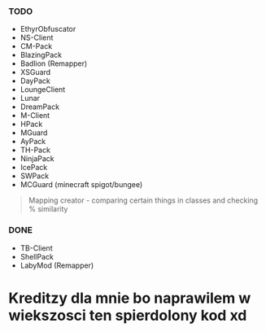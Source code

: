 ### TODO
- EthyrObfuscator
- NS-Client
- CM-Pack
- BlazingPack
- Badlion (Remapper)
- XSGuard
- DayPack
- LoungeClient
- Lunar
- DreamPack
- M-Client
- HPack
- MGuard
- AyPack
- TH-Pack
- NinjaPack
- IcePack
- SWPack
- MCGuard (minecraft spigot/bungee)

> Mapping creator - comparing certain things in classes and checking % similarity 

### DONE
- TB-Client
- ShellPack
- LabyMod (Remapper)

# Kreditzy dla mnie bo naprawilem w wiekszosci ten spierdolony kod xd